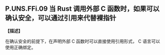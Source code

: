 ## P.UNS.FFi.09 当 Rust 调用外部 C 函数时，如果可以确认安全，可以通过引用来代替裸指针

**【描述】**

在确认安全的前提下，在声明外部 C 函数时可以直接使用引用形式， C 语言可以使用正确绑定。